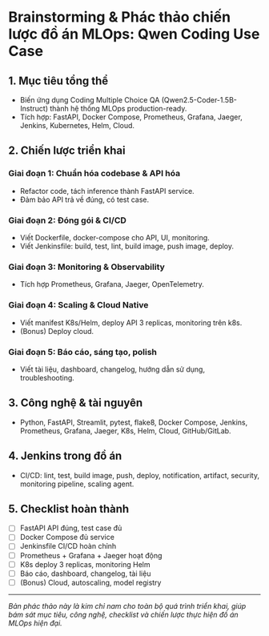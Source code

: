 # Brainstorming & Phác thảo chiến lược đồ án MLOps: Qwen Coding Use Case

## 1. Mục tiêu tổng thể
- Biến ứng dụng Coding Multiple Choice QA (Qwen2.5-Coder-1.5B-Instruct) thành hệ thống MLOps production-ready.
- Tích hợp: FastAPI, Docker Compose, Prometheus, Grafana, Jaeger, Jenkins, Kubernetes, Helm, Cloud.

## 2. Chiến lược triển khai
### Giai đoạn 1: Chuẩn hóa codebase & API hóa
- Refactor code, tách inference thành FastAPI service.
- Đảm bảo API trả về đúng, có test case.

### Giai đoạn 2: Đóng gói & CI/CD
- Viết Dockerfile, docker-compose cho API, UI, monitoring.
- Viết Jenkinsfile: build, test, lint, build image, push image, deploy.

### Giai đoạn 3: Monitoring & Observability
- Tích hợp Prometheus, Grafana, Jaeger, OpenTelemetry.

### Giai đoạn 4: Scaling & Cloud Native
- Viết manifest K8s/Helm, deploy API 3 replicas, monitoring trên k8s.
- (Bonus) Deploy cloud.

### Giai đoạn 5: Báo cáo, sáng tạo, polish
- Viết tài liệu, dashboard, changelog, hướng dẫn sử dụng, troubleshooting.

## 3. Công nghệ & tài nguyên
- Python, FastAPI, Streamlit, pytest, flake8, Docker Compose, Jenkins, Prometheus, Grafana, Jaeger, K8s, Helm, Cloud, GitHub/GitLab.

## 4. Jenkins trong đồ án
- CI/CD: lint, test, build image, push, deploy, notification, artifact, security, monitoring pipeline, scaling agent.

## 5. Checklist hoàn thành
- [ ] FastAPI API đúng, test case đủ
- [ ] Docker Compose đủ service
- [ ] Jenkinsfile CI/CD hoàn chỉnh
- [ ] Prometheus + Grafana + Jaeger hoạt động
- [ ] K8s deploy 3 replicas, monitoring Helm
- [ ] Báo cáo, dashboard, changelog, tài liệu
- [ ] (Bonus) Cloud, autoscaling, model registry

---

*Bản phác thảo này là kim chỉ nam cho toàn bộ quá trình triển khai, giúp bám sát mục tiêu, công nghệ, checklist và chiến lược thực hiện đồ án MLOps hiện đại.*
